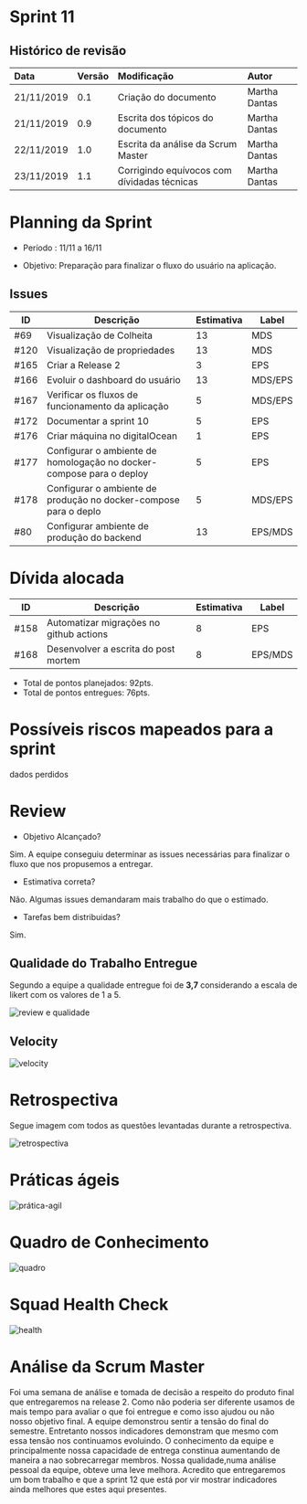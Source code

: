# Sprint 11

## Histórico de revisão
| Data   | Versão | Modificação  | Autor  |
| :- | :- | :- | :- |
| 21/11/2019 | 0.1 | Criação do documento | Martha Dantas |
| 21/11/2019 | 0.9 | Escrita dos tópicos do documento | Martha Dantas |
| 22/11/2019 | 1.0 | Escrita da análise da Scrum Master | Martha Dantas |
| 23/11/2019 | 1.1 | Corrigindo equívocos com dívidadas técnicas | Martha Dantas |

# Planning da Sprint 

- Período : 11/11 a 16/11

- Objetivo: Preparação para finalizar o fluxo do usuário na aplicação.

## Issues

| ID | Descrição | Estimativa | Label |
| ---|-----------|------------|-------|
| #69 | Visualização de Colheita | 13 | MDS |
| #120 | Visualização de propriedades | 13 | MDS |
| #165 | Criar a Release 2 | 3 | EPS |
| #166 | Evoluir o dashboard do usuário | 13 | MDS/EPS |
| #167 | Verificar os fluxos de funcionamento da aplicação | 5 | MDS/EPS |
| #172 | Documentar a sprint 10 | 5 | EPS |
| #176 | Criar máquina no digitalOcean | 1 | EPS |
| #177 | Configurar o ambiente de homologação no docker-compose para o deploy | 5 | EPS |
| #178 | Configurar o ambiente de produção no docker-compose para o deplo | 5 | MDS/EPS |
| #80 | Configurar ambiente de produção do backend | 13 | EPS/MDS |


# Dívida alocada

ID | Descrição | Estimativa | Label|
---|-----------|------------|-------|
| #158 | Automatizar migrações no github actions | 8 | EPS | --> Descartada por mudanças na ferramenta de migraçao ver em issue [#178](https://github.com/fga-eps-mds/2019.2-Acacia/issues/178) e [#177](https://github.com/fga-eps-mds/2019.2-Acacia/issues/177)
| #168 | Desenvolver a escrita do post mortem | 8 | EPS/MDS |


 - Total de pontos planejados: 92pts.
 - Total de pontos entregues: 76pts.

 # Possíveis riscos mapeados para a sprint

dados perdidos 

# Review

-  Objetivo Alcançado?

Sim. A equipe conseguiu determinar as issues necessárias para finalizar o fluxo que nos propusemos a entregar. 

- Estimativa correta? 

 Não. Algumas issues demandaram mais trabalho do que o estimado.

- Tarefas bem distribuidas? 

 Sim.


## Qualidade do Trabalho Entregue

Segundo a equipe a qualidade entregue foi de **3,7** considerando a escala de likert com os valores de 1 a 5.

![review e qualidade](../img/gerenciamento/review11.png)

## Velocity

![velocity](../img/gerenciamento/velocity11_right.png)

# Retrospectiva

Segue imagem com todos as questões levantadas durante a retrospectiva.

![retrospectiva](../img/gerenciamento/retrospective11.png)

# Práticas ágeis 

![prática-agil](../img/gerenciamento/agil11.png)

# Quadro de Conhecimento

![quadro](../img/gerenciamento/conhecimento11.png)

# Squad Health Check

![health](../img/gerenciamento/health11.jpg)

# Análise da Scrum Master

Foi uma semana de análise e tomada de decisão a respeito do produto final que entregaremos na release 2. Como não poderia ser diferente usamos de mais tempo para avaliar o que foi entregue e como isso ajudou ou não nosso objetivo final. A equipe demonstrou sentir a tensão do final do semestre. Entretanto nossos indicadores demonstram que mesmo com essa tensão nos continuamos evoluindo. O conhecimento da equipe e principalmente nossa capacidade de entrega constinua aumentando de maneira a nao sobrecarregar membros. Nossa qualidade,numa análise pessoal da equipe, obteve uma leve melhora. Acredito que entregaremos um bom trabalho e que a sprint 12 que está por vir mostrar indicadores ainda melhores que estes aqui presentes.

